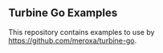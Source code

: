 ## Turbine Go Examples

This repository contains examples to use by https://github.com/meroxa/turbine-go.